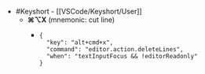 - #Keyshort - [[VSCode/Keyshort/User]]
	- **⌘⌥X** (mnemonic: cut line)
		- ```
		  {
		    "key": "alt+cmd+x",
		    "command": "editor.action.deleteLines",
		    "when": "textInputFocus && !editorReadonly"
		  }
		  ```